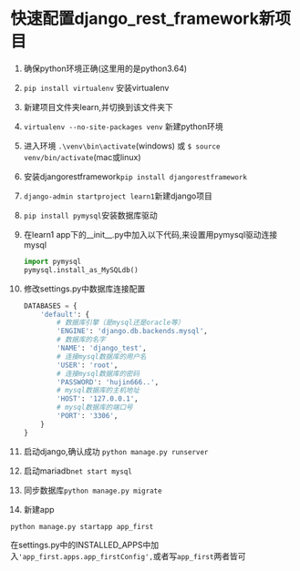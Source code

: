 # 快速配置django_rest_framework新项目

1. 确保python环境正确(这里用的是python3.64)
2. `pip install virtualenv` 安装virtualenv
3. 新建项目文件夹learn,并切换到该文件夹下
4. `virtualenv --no-site-packages venv` 新建python环境
5. 进入环境
`.\venv\bin\activate`(windows) 或 `$ source venv/bin/activate`(mac或linux)
6. 安装djangorestframework`pip install djangorestframework`
7. `django-admin startproject learn1`新建django项目
8. `pip install pymysql`安装数据库驱动
9. 在learn1 app下的__init__.py中加入以下代码,来设置用pymysql驱动连接mysql

    ```python
    import pymysql
    pymysql.install_as_MySQLdb()
    ```

10. 修改settings.py中数据库连接配置

    ```python
    DATABASES = {
        'default': {
            # 数据库引擎（是mysql还是oracle等）
            'ENGINE': 'django.db.backends.mysql',
            # 数据库的名字
            'NAME': 'django_test',
            # 连接mysql数据库的用户名
            'USER': 'root',
            # 连接mysql数据库的密码
            'PASSWORD': 'hujin666..',
            # mysql数据库的主机地址
            'HOST': '127.0.0.1',
            # mysql数据库的端口号
            'PORT': '3306',
        }
    }
    ```

11. 启动django,确认成功 `python manage.py runserver`
12. 启动mariadb`net start mysql`
13. 同步数据库`python manage.py migrate`
13. 新建app

`python manage.py startapp app_first`

在settings.py中的INSTALLED_APPS中加入`'app_first.apps.app_firstConfig',`或者写`app_first`两者皆可